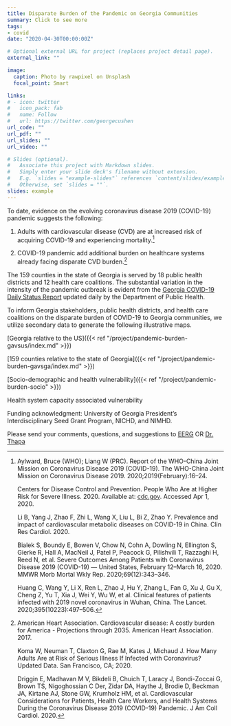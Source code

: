 ```yaml
---
title: Disparate Burden of the Pandemic on Georgia Communities
summary: Click to see more
tags:
- covid
date: "2020-04-30T00:00:00Z"

# Optional external URL for project (replaces project detail page).
external_link: ""

image:
  caption: Photo by rawpixel on Unsplash
  focal_point: Smart

links:
# - icon: twitter
#   icon_pack: fab
#   name: Follow
#   url: https://twitter.com/georgecushen
url_code: ""
url_pdf: ""
url_slides: ""
url_video: ""

# Slides (optional).
#   Associate this project with Markdown slides.
#   Simply enter your slide deck's filename without extension.
#   E.g. `slides = "example-slides"` references `content/slides/example-slides.md`.
#   Otherwise, set `slides = ""`.
slides: example
---
```


To date, evidence on the evolving coronavirus disease 2019 (COVID-19) pandemic suggests the following:

1.	Adults with cardiovascular disease (CVD) are at increased risk of acquiring COVID-19 and experiencing mortality.[^longnote1]

2.	COVID-19 pandemic add additional burden on healthcare systems already facing disparate CVD burden.[^longnote2]

The 159 counties in the state of Georgia is served by 18 public health districts and 12 health care coalitions. The substantial variation in the intensity of the pandemic outbreak is evident from the <a href="https://dph.georgia.gov/covid-19-daily-status-report" target="_blank">Georgia COVID-19 Daily Status Report</a> updated daily by the Department of Public Health. 

To inform Georgia stakeholders, public health districts, and health care coalitions on the disparate burden of COVID-19 to Georgia communities, we utilize secondary data to generate the following illustrative maps. 

[Georgia relative to the US]({{< ref "/project/pandemic-burden-gavsus/index.md" >}})

[159 counties relative to the state of Georgia]({{< ref "/project/pandemic-burden-gavsga/index.md" >}})

[Socio-demographic and health vulnerability]({{< ref "/project/pandemic-burden-socio" >}})

Health system capacity associated vulnerability

Funding acknowledgment: University of Georgia President’s Interdisciplinary Seed Grant Program, NICHD, and NIMHD. 

Please send your comments, questions, and suggestions to [EERG](mailto:eerg@uga.edu) OR [Dr. Thapa](mailto:jrthapa@uga.edu)

[^longnote1]: Aylward, Bruce (WHO); Liang W (PRC). Report of the WHO-China Joint Mission on Coronavirus Disease 2019 (COVID-19). The WHO-China Joint Mission on Coronavirus Disease 2019. 2020;2019(February):16–24. 
     
     Centers for Disease Control and Prevention. People Who Are at Higher Risk for Severe Illness. 2020. Available at: <a href="https://www.cdc.gov/coronavirus/2019-ncov/need-extra-precautions/people-at-higher-risk.html" target="_blank">cdc.gov</a>. Accessed Apr 1, 2020. 
     
     Li B, Yang J, Zhao F, Zhi L, Wang X, Liu L, Bi Z, Zhao Y. Prevalence and impact of cardiovascular metabolic diseases on COVID-19 in China. Clin Res Cardiol. 2020. 
     
     Bialek S, Boundy E, Bowen V, Chow N, Cohn A, Dowling N, Ellington S, Gierke R, Hall A, MacNeil J, Patel P, Peacock G, Pilishvili T, Razzaghi H, Reed N, et al. Severe Outcomes Among Patients with Coronavirus Disease 2019 (COVID-19) — United States, February 12–March 16, 2020. MMWR Morb Mortal Wkly Rep. 2020;69(12):343–346. 
     
     Huang C, Wang Y, Li X, Ren L, Zhao J, Hu Y, Zhang L, Fan G, Xu J, Gu X, Cheng Z, Yu T, Xia J, Wei Y, Wu W, et al. Clinical features of patients infected with 2019 novel coronavirus in Wuhan, China. The Lancet. 2020;395(10223):497–506.


[^longnote2]: American Heart Association. Cardiovascular disease: A costly burden for America - Projections through 2035. American Heart Association. 2017. 

     Koma W, Neuman T, Claxton G, Rae M, Kates J, Michaud J. How Many Adults Are at Risk of Serious Illness If Infected with Coronavirus? Updated Data. San Francisco, CA; 2020. 

     Driggin E, Madhavan M V, Bikdeli B, Chuich T, Laracy J, Bondi-Zoccai G, Brown TS, Nigoghossian C Der, Zidar DA, Haythe J, Brodie D, Beckman JA, Kirtane AJ, Stone GW, Krumholz HM, et al. Cardiovascular Considerations for Patients, Health Care Workers, and Health Systems During the Coronavirus Disease 2019 (COVID-19) Pandemic. J Am Coll Cardiol. 2020.

